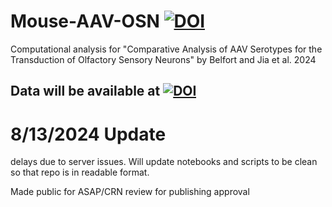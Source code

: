 # Mouse-AAV-OSN [![DOI](https://zenodo.org/badge/836991156.svg)](https://zenodo.org/doi/10.5281/zenodo.13376699)
Computational analysis for "Comparative Analysis of AAV Serotypes for the Transduction of Olfactory Sensory Neurons" by Belfort and Jia et al. 2024

## Data will be available at [![DOI](https://zenodo.org/badge/836991156.svg)](https://zenodo.org/doi/10.5281/zenodo.13276782)

# 8/13/2024 Update
delays due to server issues. Will update notebooks and scripts to be clean so that repo is in readable format. 

Made public for ASAP/CRN review for publishing approval

